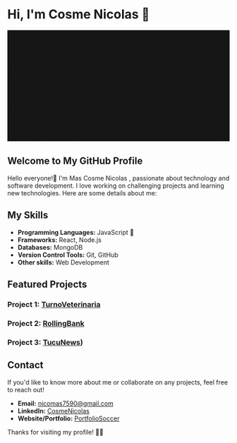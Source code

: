 <div>
  <h1>Hi, I'm Cosme Nicolas 👋 </h1>
</div>

<img src="banner-animado.gif">


## Welcome to My GitHub Profile

Hello everyone!👋 I'm Mas Cosme Nicolas , passionate about technology and software development. I love working on challenging projects and learning new technologies. Here are some details about me:

## My Skills

- **Programming Languages:** JavaScript 🤙
- **Frameworks:** React, Node.js
- **Databases:** MongoDB
- **Version Control Tools:** Git, GitHub
- **Other skills:** Web Development

## Featured Projects

### Project 1: [TurnoVeterinaria](https://github.com/CosmeNicolas/TurnosVeterinaria)

### Project 2: [RollingBank](https://github.com/CosmeNicolas/rollingbank)

### Project 3: [TucuNews](https://github.com/CosmeNicolas/tucuNewsCategoryCountry))



## Contact

If you'd like to know more about me or collaborate on any projects, feel free to reach out!

- **Email:** nicomas7590@gmail.com
- **LinkedIn:** [CosmeNicolas](https://www.linkedin.com/in/cosmenicolas/)
- **Website/Portfolio:** [PortfolioSoccer](https://vercel.com/cosmenicolas/portfolio-soccer-3gus)

Thanks for visiting my profile! 🤙👋
